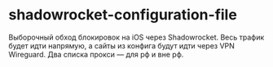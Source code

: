 # shadowrocket-configuration-file
Выборочный обход блокировок на iOS через Shadowrocket. Весь трафик будет идти напрямую, а сайты из конфига будут идти через VPN Wireguard. Два списка прокси — для рф и вне рф.
